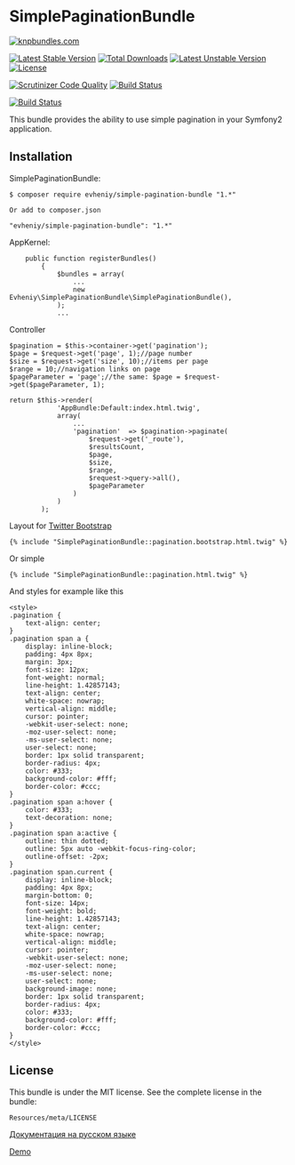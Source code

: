 SimplePaginationBundle
=================

[![knpbundles.com](http://knpbundles.com/evheniy/SimplePaginationBundle/badge)](http://knpbundles.com/evheniy/SimplePaginationBundle)

[![Latest Stable Version](https://poser.pugx.org/evheniy/simple-pagination-bundle/v/stable.svg)](https://packagist.org/packages/evheniy/simple-pagination-bundle) [![Total Downloads](https://poser.pugx.org/evheniy/simple-pagination-bundle/downloads.svg)](https://packagist.org/packages/evheniy/simple-pagination-bundle) [![Latest Unstable Version](https://poser.pugx.org/evheniy/simple-pagination-bundle/v/unstable.svg)](https://packagist.org/packages/evheniy/simple-pagination-bundle) [![License](https://poser.pugx.org/evheniy/simple-pagination-bundle/license.svg)](https://packagist.org/packages/evheniy/simple-pagination-bundle)

[![Scrutinizer Code Quality](https://scrutinizer-ci.com/g/evheniy/SimplePaginationBundle/badges/quality-score.png?b=master)](https://scrutinizer-ci.com/g/evheniy/SimplePaginationBundle/?branch=master) [![Build Status](https://scrutinizer-ci.com/g/evheniy/SimplePaginationBundle/badges/build.png?b=master)](https://scrutinizer-ci.com/g/evheniy/SimplePaginationBundle/build-status/master)

[![Build Status](https://travis-ci.org/evheniy/SimplePaginationBundle.svg?branch=master)](https://travis-ci.org/evheniy/SimplePaginationBundle)

This bundle provides the ability to use simple pagination in your Symfony2 application.


Installation
------------

SimplePaginationBundle:

    $ composer require evheniy/simple-pagination-bundle "1.*"

    Or add to composer.json

    "evheniy/simple-pagination-bundle": "1.*"


AppKernel:

        public function registerBundles()
            {
                $bundles = array(
                    ...
                    new Evheniy\SimplePaginationBundle\SimplePaginationBundle(),
                );
                ...

Controller

    $pagination = $this->container->get('pagination');
    $page = $request->get('page', 1);//page number
    $size = $request->get('size', 10);//items per page
    $range = 10;//navigation links on page 
    $pageParameter = 'page';//the same: $page = $request->get($pageParameter, 1);
    
    return $this->render(
                'AppBundle:Default:index.html.twig',
                array(
                    ...
                    'pagination'  => $pagination->paginate(
                        $request->get('_route'),
                        $resultsCount,
                        $page,
                        $size,
                        $range,
                        $request->query->all(),
                        $pageParameter
                    )
                )
            );

Layout for [Twitter Bootstrap][3]

    {% include "SimplePaginationBundle::pagination.bootstrap.html.twig" %}

Or simple

    {% include "SimplePaginationBundle::pagination.html.twig" %}

And styles for example like this

    <style>
    .pagination {
        text-align: center;
    }
    .pagination span a {
        display: inline-block;
        padding: 4px 8px;
        margin: 3px;
        font-size: 12px;
        font-weight: normal;
        line-height: 1.42857143;
        text-align: center;
        white-space: nowrap;
        vertical-align: middle;
        cursor: pointer;
        -webkit-user-select: none;
        -moz-user-select: none;
        -ms-user-select: none;
        user-select: none;
        border: 1px solid transparent;
        border-radius: 4px;
        color: #333;
        background-color: #fff;
        border-color: #ccc;
    }
    .pagination span a:hover {
        color: #333;
        text-decoration: none;
    }
    .pagination span a:active {
        outline: thin dotted;
        outline: 5px auto -webkit-focus-ring-color;
        outline-offset: -2px;
    }
    .pagination span.current {
        display: inline-block;
        padding: 4px 8px;
        margin-bottom: 0;
        font-size: 14px;
        font-weight: bold;
        line-height: 1.42857143;
        text-align: center;
        white-space: nowrap;
        vertical-align: middle;
        cursor: pointer;
        -webkit-user-select: none;
        -moz-user-select: none;
        -ms-user-select: none;
        user-select: none;
        background-image: none;
        border: 1px solid transparent;
        border-radius: 4px;
        color: #333;
        background-color: #fff;
        border-color: #ccc;
    }
    </style>

License
-------

This bundle is under the MIT license. See the complete license in the bundle:

    Resources/meta/LICENSE

[Документация на русском языке][1]

[Demo][2]

[1]:  http://makedev.org/articles/symfony/bundles/pagination_bundle.html
[2]:  http://makedev.org/search/?q=php+Composer+Symfony2+Google+phpunit
[3]:  https://github.com/evheniy/TwitterBootstrapBundle

